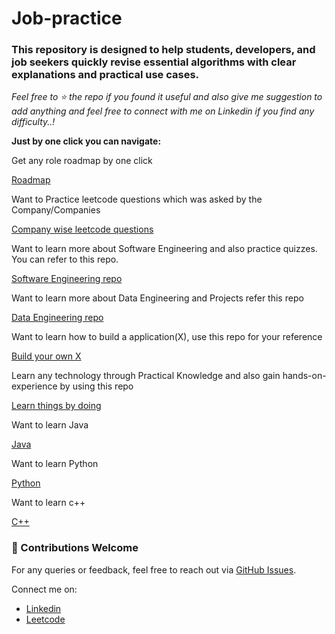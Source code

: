 # Job-practice

### This repository is designed to help students, developers, and job seekers quickly revise essential algorithms with clear explanations and practical use cases.

*Feel free to ⭐ the repo if you found it useful and also give me suggestion to add anything and feel free to connect with me on Linkedin if you find any difficulty..!*

**Just by one click you can navigate:**

Get any role roadmap by one click

[Roadmap](https://github.com/Mazid2003/-Study-material)

Want to Practice leetcode questions which was asked by the Company/Companies

[Company wise leetcode questions](https://github.com/Mazid2003/leetcode-company-wise-problems-2022)

Want to learn more about Software Engineering and also practice quizzes. You can refer to this repo.

[Software Engineering repo](https://github.com/Amey-Thakur/SOFTWARE-ENGINEERING-AND-SOFTWARE-ENGINEERING-LAB)

Want to learn more about Data Engineering and Projects refer this repo

[Data Engineering repo](https://github.com/san089/Udacity-Data-Engineering-Projects)

Want to learn how to build a application(X), use this repo for your reference

[Build your own X](https://github.com/codecrafters-io/build-your-own-x)

Learn any technology through Practical Knowledge and also gain hands-on-experience by using this repo

[Learn things by doing](https://github.com/practical-tutorials/project-based-learning)

Want to learn Java 

[Java](https://github.com/Mazid2003/Job-practice/tree/main/Java)

Want to learn Python 

[Python](https://github.com/Mazid2003/Job-practice/tree/main/Python/)

Want to learn c++

[C++](https://github.com/Mazid2003/Job-practice/tree/main/CPP)

### 🤝 Contributions Welcome

For any queries or feedback, feel free to reach out via [GitHub Issues](https://github.com/Mazid2003/Job-practice/issues).

Connect me on:

- [Linkedin](https://www.linkedin.com/in/mohammadmazid)
- [Leetcode](https://leetcode.com/u/mazidmd)
